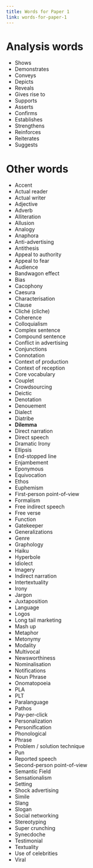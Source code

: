 ```yaml
---
title: Words for Paper 1
link: words-for-paper-1
---
```


# Analysis words



*   Shows
*   Demonstrates
*   Conveys
*   Depicts
*   Reveals
*   Gives rise to
*   Supports
*   Asserts
*   Confirms
*   Establishes
*   Strengthens
*   Reinforces
*   Reiterates
*   Suggests


# Other words



*   Accent
*   Actual reader
*   Actual writer
*   Adjective
*   Adverb
*   Alliteration
*   Allusion
*   Analogy
*   Anaphora
*   Anti-advertising
*   Antithesis
*   Appeal to authority
*   Appeal to fear
*   Audience
*   Bandwagon effect
*   Bias
*   Cacophony
*   Caesura
*   Characterisation
*   Clause
*   Cliché (cliche)
*   Coherence
*   Colloquialism
*   Complex sentence
*   Compound sentence
*   Conflict in advertising
*   Conjunctions
*   Connotation
*   Context of production
*   Context of reception
*   Core vocabulary
*   Couplet
*   Crowdsourcing
*   Deictic
*   Denotation
*   Denouement
*   Dialect
*   Diatribe
*   **Dilemma** 
*   Direct narration
*   Direct speech
*   Dramatic Irony
*   Ellipsis
*   End-stopped line
*   Enjambement
*   Eponymous
*   Equivocation
*   Ethos
*   Euphemism
*   First-person point-of-view
*   Formalism
*   Free indirect speech
*   Free verse
*   Function
*   Gatekeeper
*   Generalizations
*   Genre
*   Graphology
*   Haiku
*   Hyperbole
*   Idiolect
*   Imagery
*   Indirect narration
*   Intertextuality
*   Irony
*   Jargon
*   Juxtaposition
*   Language
*   Logos
*   Long tail marketing
*   Mash up
*   Metaphor
*   Metonymy
*   Modality
*   Multivocal
*   Newsworthiness
*   Nominalisation
*   Notifications
*   Noun Phrase
*   Onomatopoeia
*   PLA
*   PLT
*   Paralanguage
*   Pathos
*   Pay-per-click
*   Personalization
*   Personification
*   Phonological
*   Phrase
*   Problem / solution technique
*   Pun
*   Reported speech
*   Second-person point-of-view
*   Semantic Field
*   Sensationalism
*   Setting
*   Shock advertising
*   Simile
*   Slang
*   Slogan
*   Social networking
*   Stereotyping
*   Super crunching
*   Synecdoche
*   Testimonial
*   Textuality
*   Use of celebrities
*   Viral